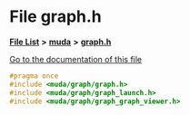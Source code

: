 

# File graph.h

[**File List**](files.md) **>** [**muda**](dir_be047e8c00f93e2e88c2a417393a7f42.md) **>** [**graph.h**](graph_8h.md)

[Go to the documentation of this file](graph_8h.md)


```C++
#pragma once
#include <muda/graph/graph.h>
#include <muda/graph/graph_launch.h>
#include <muda/graph/graph_graph_viewer.h>
```


